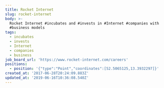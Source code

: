 ```yaml
---
title: Rocket Internet
slug: rocket-internet
body: >-
  Rocket Internet #incubates and #invests in #Internet #companies with proven
  #business models
tags:
  - incubates
  - invests
  - Internet
  - companies
  - business
job_board_url: 'https://www.rocket-internet.com/careers'
positions:
  - position: '{"type":"Point","coordinates":[52.5065125,13.3932297]}'
created_at: '2017-06-28T20:24:09.883Z'
updated_at: '2019-06-16T10:36:08.540Z'
---
```


